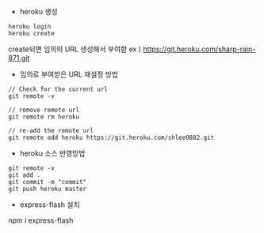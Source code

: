 
- heroku 생성

```code
heroku login
heroku create
```

create되면 임의의 URL 생성해서 부여함
ex ) https://git.heroku.com/sharp-rain-871.git


- 임의로 부여받은 URL 재설정 방법

``` code 
// Check for the current url 
git remote -v

// remove remote url
git remote rm heroku

// re-add the remote url
git remote add heroku https://git.heroku.com/shlee0882.git
```


- heroku 소스 반영방법

```code
git remote -v
git add .
git commit -m "commit"
git push heroku master
```

- express-flash 설치

npm i express-flash